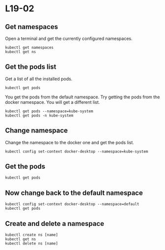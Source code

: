 # L19-02

## Get namespaces

Open a terminal and get the currently configured namespaces.

    kubectl get namespaces
    kubectl get ns

## Get the pods list

Get a list of all the installed pods.

    kubectl get pods

You get the pods from the default namespace.  Try getting the pods from the docker namespace.  You will get a different list.

    kubectl get pods --namespace=kube-system
    kubectl get pods -n kube-system

## Change namespace

Change the namespace to the docker one and get the pods list.

    kubectl config set-context docker-desktop --namespace=kube-system

## Get the pods

    kubectl get pods

## Now change back to the default namespace

    kubectl config set-context docker-desktop --namespace=default
    kubectl get pods

## Create and delete a namespace

    kubectl create ns [name]
    kubectl get ns
    kubectl delete ns [name]